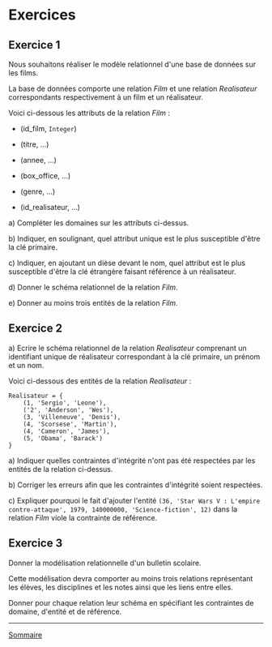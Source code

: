 # Exercices

## Exercice 1

Nous souhaitons réaliser le modèle relationnel d'une base de données sur les films.

La base de données comporte une relation $Film$ et une relation $Realisateur$ correspondants respectivement à un film et un réalisateur.

Voici ci-dessous les attributs de la relation $Film$ :

- (id_film, `Integer`)

- (titre, ...)

- (annee, ...)

- (box_office, ...)

- (genre, ...)

- (id_realisateur, ...)

a) Compléter les domaines sur les attributs ci-dessus.

b) Indiquer, en soulignant, quel attribut unique est le plus susceptible d'être la clé primaire.

c) Indiquer, en ajoutant un dièse devant le nom, quel attribut est le plus susceptible d'être la clé étrangère faisant référence à un réalisateur.

d) Donner le schéma relationnel de la relation $Film$.

e) Donner au moins trois entités de la relation $Film$.

## Exercice 2

a) Ecrire le schéma relationnel de la relation $Realisateur$ comprenant un identifiant unique de réalisateur correspondant à la clé primaire, un prénom et un nom.

Voici ci-dessous des entités de la relation $Realisateur$ :

```
Realisateur = {
    (1, 'Sergio', 'Leone'),
    ('2', 'Anderson', 'Wes'),
    (3, 'Villeneuve', 'Denis'),
    (4, 'Scorsese', 'Martin'),
    (4, 'Cameron', 'James'),
    (5, 'Obama', 'Barack')
}
```

a) Indiquer quelles contraintes d'intégrité n'ont pas été respectées par les entités de la relation ci-dessus.

b) Corriger les erreurs afin que les contraintes d'intégrité soient respectées.

c) Expliquer pourquoi le fait d'ajouter l'entité `(36, 'Star Wars V : L'empire contre-attaque', 1979, 140000000, 'Science-fiction', 12)` dans la relation $Film$ viole la contrainte de référence.

## Exercice 3

Donner la modélisation relationnelle d'un bulletin scolaire.

Cette modélisation devra comporter au moins trois relations représentant les élèves, les disciplines et les notes ainsi que les liens entre elles.

Donner pour chaque relation leur schéma en spécifiant les contraintes de domaine, d'entité et de référence.

_________________

[Sommaire](./../../README.md)

